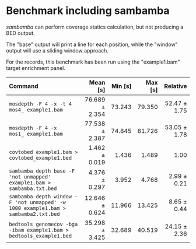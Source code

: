 # Benchmark including sambamba

*sambamba* can perform coverage statics calculation, but not producing a BED output. 

The "base" output will print a line for each position, while the "window" output will use a sliding window approach.

For the records, this benchmark has been run using the "example1.bam" target enrichment panel.

| Command | Mean [s] | Min [s] | Max [s] | Relative |
|:---|---:|---:|---:|---:|
| `mosdepth -F 4 -x -t 4 mos4_ example1.bam` | 76.689 ± 2.354 | 73.243 | 79.350 | 52.47 ± 1.75 |
| `mosdepth -F 4 -x      mos1_ example1.bam` | 77.538 ± 2.387 | 74.845 | 81.726 | 53.05 ± 1.78 |
| `covtobed example1.bam > covtobed_example1.bed` | 1.462 ± 0.019 | 1.436 | 1.489 | 1.00 |
| `sambamba depth base -F 'not unmapped' example1.bam > sambamba.txt.bed` | 4.376 ± 0.297 | 3.952 | 4.768 | 2.99 ± 0.21 |
| `sambamba depth window -F 'not unmapped' -w 1000 example1.bam > sambamba2.txt.bed` | 12.646 ± 0.624 | 11.966 | 13.425 | 8.65 ± 0.44 |
| `bedtools genomecov -bga -ibam example1.bam > bedtools_example1.bed` | 35.298 ± 3.425 | 32.689 | 40.519 | 24.15 ± 2.36 |
